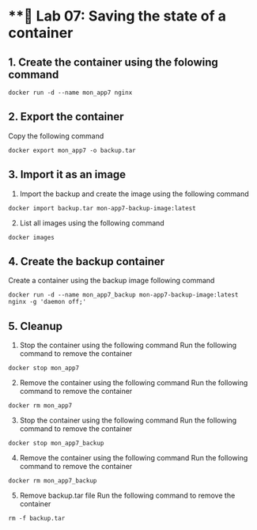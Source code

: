 # **🧪 Lab 07: Saving the state of a container

## 1. Create the container using the folowing command

```
docker run -d --name mon_app7 nginx
```
## 2. Export the container

Copy the following command
```
docker export mon_app7 -o backup.tar
```

## 3. Import it as an image

1.  Import the backup and create the image using the following command
```
docker import backup.tar mon-app7-backup-image:latest
```

2. List all images using the following command
```
docker images
```

## 4. Create the backup container 
Create a container using the backup image following command
```
docker run -d --name mon_app7_backup mon-app7-backup-image:latest nginx -g 'daemon off;'
```
## 5. Cleanup

1. Stop the container using the following command
Run the following command to remove the container
```
docker stop mon_app7
```

2. Remove the container using the following command
Run the following command to remove the container
```
docker rm mon_app7
```

3. Stop the container using the following command
Run the following command to remove the container
```
docker stop mon_app7_backup
```

4. Remove the container using the following command
Run the following command to remove the container
```
docker rm mon_app7_backup
```

5. Remove backup.tar file
Run the following command to remove the container
```
rm -f backup.tar
```